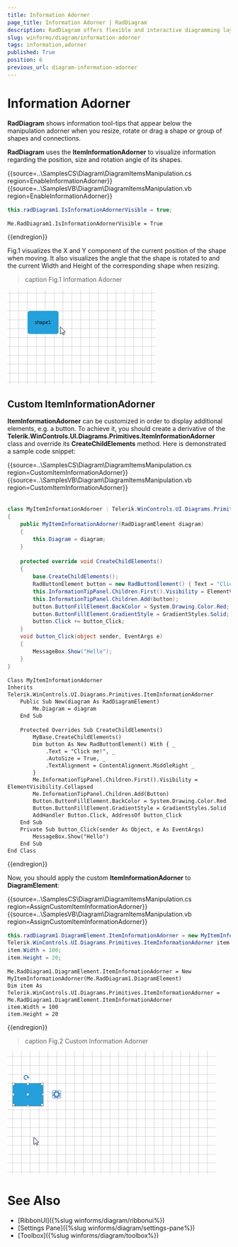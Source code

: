 ```yaml
---
title: Information Adorner
page_title: Information Adorner | RadDiagram
description: RadDiagram offers flexible and interactive diagramming layouts for your rich data-visualization applications.
slug: winforms/diagram/information-adorner
tags: information,adorner
published: True
position: 6
previous_url: diagram-information-adorner
---
```


# Information Adorner

__RadDiagram__ shows information tool-tips that appear below the manipulation adorner when you resize, rotate or drag a shape or group of shapes and connections.
      
__RadDiagram__ uses the __ItemInformationAdorner__ to visualize information regarding the position, size and rotation angle of its shapes.  

{{source=..\SamplesCS\Diagram\DiagramItemsManipulation.cs region=EnableInformationAdorner}} 
{{source=..\SamplesVB\Diagram\DiagramItemsManipulation.vb region=EnableInformationAdorner}} 

````C#
this.radDiagram1.IsInformationAdornerVisible = true;

````
````VB.NET
Me.RadDiagram1.IsInformationAdornerVisible = True

````

{{endregion}} 




Fig.1 visualizes the X and Y component of the current position of the shape when moving. It also visualizes the angle that the shape is rotated to and the current Width and Height of the corresponding shape when resizing.
>caption Fig.1 Information Adorner

![diagram-information-adorner 001](images/diagram-information-adorner001.gif)

## Custom ItemInformationAdorner 

__ItemInformationAdorner__ can be customized in order to display additional elements, e.g. a button. To achieve it, you should create a derivative of the __Telerik.WinControls.UI.Diagrams.Primitives.ItemInformationAdorner__ class and override its __CreateChildElements__ method. Here is demonstrated a sample code snippet: 

{{source=..\SamplesCS\Diagram\DiagramItemsManipulation.cs region=CustomItemInformationAdorner}} 
{{source=..\SamplesVB\Diagram\DiagramItemsManipulation.vb region=CustomItemInformationAdorner}} 

````C#
    
class MyItemInformationAdorner : Telerik.WinControls.UI.Diagrams.Primitives.ItemInformationAdorner
{
    public MyItemInformationAdorner(RadDiagramElement diagram)
    {
        this.Diagram = diagram;
    }
        
    protected override void CreateChildElements()
    {
        base.CreateChildElements();
        RadButtonElement button = new RadButtonElement() { Text = "Click me!", AutoSize = true, TextAlignment = ContentAlignment.MiddleRight };
        this.InformationTipPanel.Children.First().Visibility = ElementVisibility.Collapsed;
        this.InformationTipPanel.Children.Add(button);
        button.ButtonFillElement.BackColor = System.Drawing.Color.Red;
        button.ButtonFillElement.GradientStyle = GradientStyles.Solid;
        button.Click += button_Click;
    }
    void button_Click(object sender, EventArgs e)
    {
        MessageBox.Show("Hello");
    }
}

````
````VB.NET
Class MyItemInformationAdorner
Inherits Telerik.WinControls.UI.Diagrams.Primitives.ItemInformationAdorner
    Public Sub New(diagram As RadDiagramElement)
        Me.Diagram = diagram
    End Sub
 
    Protected Overrides Sub CreateChildElements()
        MyBase.CreateChildElements()
        Dim button As New RadButtonElement() With { _
            .Text = "Click me!", _
            .AutoSize = True, _
            .TextAlignment = ContentAlignment.MiddleRight _
        }
        Me.InformationTipPanel.Children.First().Visibility = ElementVisibility.Collapsed
        Me.InformationTipPanel.Children.Add(Button)
        Button.ButtonFillElement.BackColor = System.Drawing.Color.Red
        Button.ButtonFillElement.GradientStyle = GradientStyles.Solid
        AddHandler Button.Click, AddressOf button_Click
    End Sub
    Private Sub button_Click(sender As Object, e As EventArgs)
        MessageBox.Show("Hello")
    End Sub
End Class

````

{{endregion}} 




Now, you should apply the custom __ItemInformationAdorner__ to __DiagramElement__: 

{{source=..\SamplesCS\Diagram\DiagramItemsManipulation.cs region=AssignCustomItemInformationAdorner}} 
{{source=..\SamplesVB\Diagram\DiagramItemsManipulation.vb region=AssignCustomItemInformationAdorner}} 

````C#
this.radDiagram1.DiagramElement.ItemInformationAdorner = new MyItemInformationAdorner(this.radDiagram1.DiagramElement);
Telerik.WinControls.UI.Diagrams.Primitives.ItemInformationAdorner item = this.radDiagram1.DiagramElement.ItemInformationAdorner;
item.Width = 100;
item.Height = 20;

````
````VB.NET
Me.RadDiagram1.DiagramElement.ItemInformationAdorner = New MyItemInformationAdorner(Me.RadDiagram1.DiagramElement)
Dim item As Telerik.WinControls.UI.Diagrams.Primitives.ItemInformationAdorner = Me.RadDiagram1.DiagramElement.ItemInformationAdorner
item.Width = 100
item.Height = 20

````

{{endregion}} 



>caption Fig.2 Custom Information Adorner

![diagram-information-adorner 002](images/diagram-information-adorner002.gif)

# See Also

* [RibbonUI]({%slug winforms/diagram/ribbonui%})	
* [Settings Pane]({%slug winforms/diagram/settings-pane%})	
* [Toolbox]({%slug winforms/diagram/toolbox%})